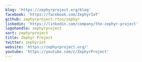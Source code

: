 ```yaml
---
blog: 'https://zephyrproject.org/blog'
facebook: 'https://facebook.com/ZephyrIoT'
github: zephyrproject-rtos/zephyr
linkedin: 'https://linkedin.com/company/the-zephyr-project'
logohandle: zephyrproject
sort: zephyrproject
title: Zephyr Project
twitter: zephyriot
website: 'https://zephyrproject.org/'
youtube: 'https://youtube.com/c/ZephyrProject'
---
```

